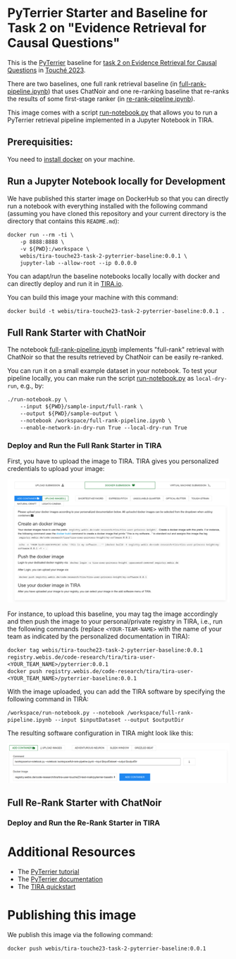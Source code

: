 # PyTerrier Starter and Baseline for Task 2 on "Evidence Retrieval for Causal Questions"

This is the [PyTerrier](https://github.com/terrier-org/pyterrier) baseline for [task 2 on Evidence Retrieval for Causal Questions](https://touche.webis.de/clef23/touche23-web/evidence-retrieval-for-causal-questions.html) in [Touché 2023](https://touche.webis.de/clef23/touche23-web/).

There are two baselines, one full rank retrieval baseline (in [full-rank-pipeline.ipynb](full-rank-pipeline.ipynb)) that uses ChatNoir and one re-ranking baseline that re-ranks the results of some first-stage ranker (in [re-rank-pipeline.ipynb](re-rank-pipeline.ipynb)).

This image comes with a script [run-notebook.py](run-notebook.py) that allows you to run a PyTerrier retrieval pipeline implemented in a Jupyter Notebook in TIRA.

## Prerequisities:

You need to [install docker](https://docs.docker.com/get-docker/) on your machine.


## Run a Jupyter Notebook locally for Development

We have published this starter image on DockerHub so that you can directly run a notebook with everything installed with the following command (assuming you have cloned this repository and your current directory is the directory that contains this `README.md`):

```
docker run --rm -ti \
    -p 8888:8888 \
    -v ${PWD}:/workspace \
    webis/tira-touche23-task-2-pyterrier-baseline:0.0.1 \
    jupyter-lab --allow-root --ip 0.0.0.0
```

You can adapt/run the baseline notebooks locally locally with docker and can directly deploy and run it in [TIRA.io](https://www.tira.io/task/touche-2023-task-2).

You can build this image your machine with this command:

```
docker build -t webis/tira-touche23-task-2-pyterrier-baseline:0.0.1 .
```


## Full Rank Starter with ChatNoir

The notebook [full-rank-pipeline.ipynb](full-rank-pipeline.ipynb) implements "full-rank" retrieval with ChatNoir so that the results retrieved by ChatNoir can be easily re-ranked.

You can run it on a small example dataset in your notebook.
To test your pipeline locally, you can make run the script [run-notebook.py](run-notebook.py) as `local-dry-run`, e.g., by:

```
./run-notebook.py \
    --input ${PWD}/sample-input/full-rank \
    --output ${PWD}/sample-output \
    --notebook /workspace/full-rank-pipeline.ipynb \
    --enable-network-in-dry-run True --local-dry-run True
```


### Deploy and Run the Full Rank Starter in TIRA

First, you have to upload the image to TIRA.
TIRA gives you personalized credentials to upload your image:

![personalized documentation](tira-upload-docker-image.png)

For instance, to upload this baseline, you may tag the image accordingly and then push the image to your personal/private registry in TIRA, i.e., run the following commands (replace `<YOUR-TEAM-NAME>` with the name of your team as indicated by the personalized documentation in TIRA):

```
docker tag webis/tira-touche23-task-2-pyterrier-baseline:0.0.1 registry.webis.de/code-research/tira/tira-user-<YOUR_TEAM_NAME>/pyterrier:0.0.1
docker push registry.webis.de/code-research/tira/tira-user-<YOUR_TEAM_NAME>/pyterrier-baseline:0.0.1
```

With the image uploaded, you can add the TIRA software by specifying the following command in TIRA:

```
/workspace/run-notebook.py --notebook /workspace/full-rank-pipeline.ipynb --input $inputDataset --output $outputDir
```

The resulting software configuration in TIRA might look like this:

![Software Configuration in TIRA](tira-configure-software.png)




## Full Re-Rank Starter with ChatNoir


### Deploy and Run the Re-Rank Starter in TIRA



# Additional Resources

- The [PyTerrier tutorial](https://github.com/terrier-org/ecir2021tutorial)
- The [PyTerrier documentation](https://pyterrier.readthedocs.io/en/latest/)
- The [TIRA quickstart](https://touche.webis.de/clef23/touche23-web/evidence-retrieval-for-causal-questions.html#tira-quickstart)


# Publishing this image

We publish this image via the following command:

```
docker push webis/tira-touche23-task-2-pyterrier-baseline:0.0.1
```

